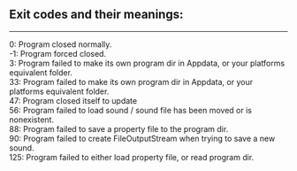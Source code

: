 ## Exit codes and their meanings:

<hr>
0: Program closed normally. <br>
-1: Program forced closed.<br>
3: Program failed to make its own program dir in Appdata, or your platforms equivalent folder. <br>
33: Program failed to make its own program dir in Appdata, or your platforms equivalent folder. <br>
47: Program closed itself to update <br>
56: Program failed to load sound / sound file has been moved or is nonexistent. <br>
88: Program failed to save a property file to the program dir.<br>
90: Program failed to create FileOutputStream when trying to save a new sound. <br>
125: Program failed to either load property file, or read program dir.<br>